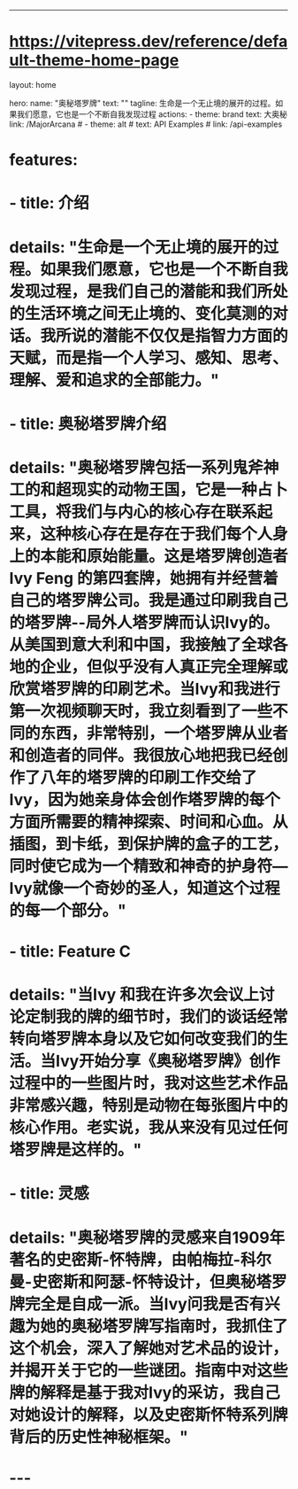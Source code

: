 ---
# https://vitepress.dev/reference/default-theme-home-page
layout: home

hero:
  name: "奥秘塔罗牌"
  text: ""
  tagline: 生命是一个无止境的展开的过程。如果我们愿意，它也是一个不断自我发现过程
  actions:
    - theme: brand
      text: 大奥秘
      link: /MajorArcana
    # - theme: alt
    #   text: API Examples
    #   link: /api-examples

# features:
#   - title: 介绍
#     details: "生命是一个无止境的展开的过程。如果我们愿意，它也是一个不断自我发现过程，是我们自己的潜能和我们所处的生活环境之间无止境的、变化莫测的对话。我所说的潜能不仅仅是指智力方面的天赋，而是指一个人学习、感知、思考、理解、爱和追求的全部能力。"
#   - title: 奥秘塔罗牌介绍
#     details: "奥秘塔罗牌包括一系列鬼斧神工的和超现实的动物王国，它是一种占卜工具，将我们与内心的核心存在联系起来，这种核心存在是存在于我们每个人身上的本能和原始能量。这是塔罗牌创造者Ivy Feng 的第四套牌，她拥有并经营着自己的塔罗牌公司。我是通过印刷我自己的塔罗牌--局外人塔罗牌而认识Ivy的。从美国到意大利和中国，我接触了全球各地的企业，但似乎没有人真正完全理解或欣赏塔罗牌的印刷艺术。当Ivy和我进行第一次视频聊天时，我立刻看到了一些不同的东西，非常特别，一个塔罗牌从业者和创造者的同伴。我很放心地把我已经创作了八年的塔罗牌的印刷工作交给了Ivy，因为她亲身体会创作塔罗牌的每个方面所需要的精神探索、时间和心血。从插图，到卡纸，到保护牌的盒子的工艺，同时使它成为一个精致和神奇的护身符—Ivy就像一个奇妙的圣人，知道这个过程的每一个部分。"
#   - title: Feature C
#     details: "当Ivy 和我在许多次会议上讨论定制我的牌的细节时，我们的谈话经常转向塔罗牌本身以及它如何改变我们的生活。当Ivy开始分享《奥秘塔罗牌》创作过程中的一些图片时，我对这些艺术作品非常感兴趣，特别是动物在每张图片中的核心作用。老实说，我从来没有见过任何塔罗牌是这样的。"
#   - title: 灵感
#     details: "奥秘塔罗牌的灵感来自1909年著名的史密斯-怀特牌，由帕梅拉-科尔曼-史密斯和阿瑟-怀特设计，但奥秘塔罗牌完全是自成一派。当Ivy问我是否有兴趣为她的奥秘塔罗牌写指南时，我抓住了这个机会，深入了解她对艺术品的设计，并揭开关于它的一些谜团。指南中对这些牌的解释是基于我对Ivy的采访，我自己对她设计的解释，以及史密斯怀特系列牌背后的历史性神秘框架。"

# ---


